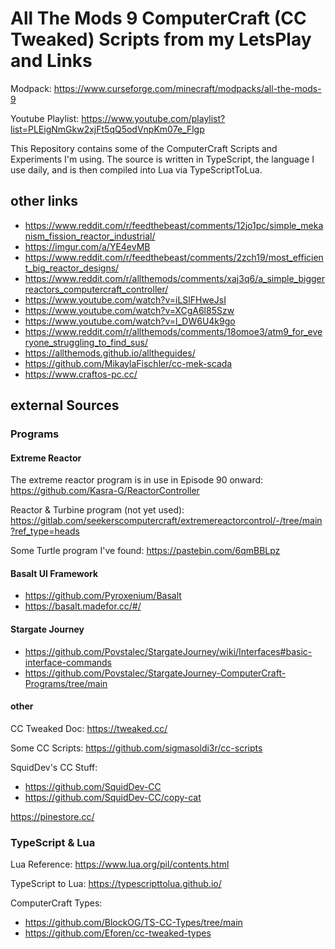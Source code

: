 # All The Mods 9 ComputerCraft (CC Tweaked) Scripts from my LetsPlay and Links

Modpack: https://www.curseforge.com/minecraft/modpacks/all-the-mods-9

Youtube Playlist: https://www.youtube.com/playlist?list=PLEigNmGkw2xjFt5qQ5odVnpKm07e_Flgp

This Repository contains some of the ComputerCraft Scripts and Experiments I'm using. The source is written in TypeScript, the language I use daily, and is then compiled into Lua via TypeScriptToLua.

## other links

- https://www.reddit.com/r/feedthebeast/comments/12jo1pc/simple_mekanism_fission_reactor_industrial/
- https://imgur.com/a/YE4evMB
- https://www.reddit.com/r/feedthebeast/comments/2zch19/most_efficient_big_reactor_designs/
- https://www.reddit.com/r/allthemods/comments/xaj3q6/a_simple_biggerreactors_computercraft_controller/
- https://www.youtube.com/watch?v=iLSlFHweJsI
- https://www.youtube.com/watch?v=XCgA6l85Szw
- https://www.youtube.com/watch?v=l_DW6U4k9go
- https://www.reddit.com/r/allthemods/comments/18omoe3/atm9_for_everyone_struggling_to_find_sus/
- https://allthemods.github.io/alltheguides/
- https://github.com/MikaylaFischler/cc-mek-scada
- https://www.craftos-pc.cc/


## external Sources

### Programs

#### Extreme Reactor
The extreme reactor program is in use in Episode 90 onward: https://github.com/Kasra-G/ReactorController

Reactor & Turbine program (not yet used): https://gitlab.com/seekerscomputercraft/extremereactorcontrol/-/tree/main?ref_type=heads

Some Turtle program I've found: https://pastebin.com/6qmBBLpz

#### Basalt UI Framework
- https://github.com/Pyroxenium/Basalt
- https://basalt.madefor.cc/#/

#### Stargate Journey
- https://github.com/Povstalec/StargateJourney/wiki/Interfaces#basic-interface-commands
- https://github.com/Povstalec/StargateJourney-ComputerCraft-Programs/tree/main

#### other

CC Tweaked Doc: https://tweaked.cc/

Some CC Scripts: https://github.com/sigmasoldi3r/cc-scripts

SquidDev's CC Stuff:
- https://github.com/SquidDev-CC
- https://github.com/SquidDev-CC/copy-cat

https://pinestore.cc/

### TypeScript & Lua 
Lua Reference: https://www.lua.org/pil/contents.html

TypeScript to Lua: https://typescripttolua.github.io/

ComputerCraft Types:
- https://github.com/BlockOG/TS-CC-Types/tree/main
- https://github.com/Eforen/cc-tweaked-types
